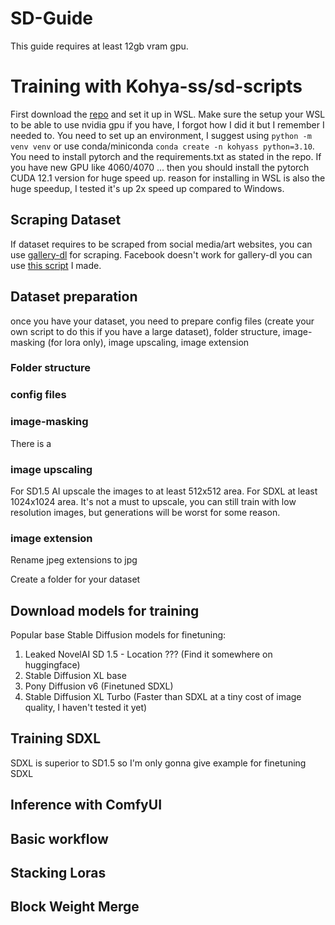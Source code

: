 # SD-Guide

This guide requires at least 12gb vram gpu.

# Training with Kohya-ss/sd-scripts

First download the [repo](https://github.com/kohya-ss/sd-scripts) and set it up in WSL. Make sure the setup your WSL to be able to use nvidia gpu if you have, I forgot how I did it but I remember I needed to. You need to set up an environment, I suggest using `python -m venv venv` or use conda/miniconda `conda create -n kohyass python=3.10`. You need to install pytorch and the requirements.txt as stated in the repo. If you have new GPU like 4060/4070 ... then you should install the pytorch CUDA 12.1 version for huge speed up. reason for installing in WSL is also the huge speedup, I tested it's up 2x speed up compared to Windows.

## Scraping Dataset

If dataset requires to be scraped from social media/art websites, you can use [gallery-dl](https://github.com/mikf/gallery-dl) for scraping.
Facebook doesn't work for gallery-dl you can use [this script](https://github.com/zhuoyueai/facebook-image-scraper) I made.

## Dataset preparation

once you have your dataset, you need to prepare config files (create your own script to do this if you have a large dataset), folder structure, image-masking (for lora only), image upscaling, image extension

### Folder structure


### config files


### image-masking

There is a 

### image upscaling

For SD1.5 AI upscale the images to at least 512x512 area. For SDXL at least 1024x1024 area. It's not a must to upscale, you can still train with low resolution images, but generations will be worst for some reason.

### image extension

Rename jpeg extensions to jpg

Create a folder for your dataset

## Download models for training

Popular base Stable Diffusion models for finetuning:
 1. Leaked NovelAI SD 1.5 - Location ??? (Find it somewhere on huggingface)
 2. Stable Diffusion XL base
 3. Pony Diffusion v6 (Finetuned SDXL)
 4. Stable Diffusion XL Turbo (Faster than SDXL at a tiny cost of image quality, I haven't tested it yet)
    
## Training SDXL
SDXL is superior to SD1.5 so I'm only gonna give example for finetuning SDXL

## Inference with ComfyUI

## Basic workflow

## Stacking Loras

## Block Weight Merge

## 


